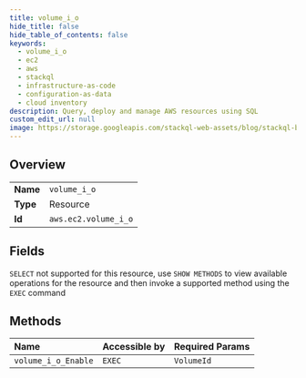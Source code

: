 ```yaml
---
title: volume_i_o
hide_title: false
hide_table_of_contents: false
keywords:
  - volume_i_o
  - ec2
  - aws    
  - stackql
  - infrastructure-as-code
  - configuration-as-data
  - cloud inventory
description: Query, deploy and manage AWS resources using SQL
custom_edit_url: null
image: https://storage.googleapis.com/stackql-web-assets/blog/stackql-blog-post-featured-image.png
---
```

  
    

## Overview
<table><tbody>
<tr><td><b>Name</b></td><td><code>volume_i_o</code></td></tr>
<tr><td><b>Type</b></td><td>Resource</td></tr>
<tr><td><b>Id</b></td><td><code>aws.ec2.volume_i_o</code></td></tr>
</tbody></table>

## Fields
`SELECT` not supported for this resource, use `SHOW METHODS` to view available operations for the resource and then invoke a supported method using the `EXEC` command  
## Methods
| Name | Accessible by | Required Params |
|:-----|:--------------|:----------------|
| `volume_i_o_Enable` | `EXEC` | `VolumeId` |
